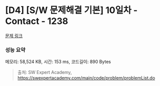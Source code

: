 # [D4] [S/W 문제해결 기본] 10일차 - Contact - 1238 

[문제 링크](https://swexpertacademy.com/main/code/problem/problemDetail.do?contestProbId=AV15B1cKAKwCFAYD) 

### 성능 요약

메모리: 58,524 KB, 시간: 153 ms, 코드길이: 890 Bytes



> 출처: SW Expert Academy, https://swexpertacademy.com/main/code/problem/problemList.do